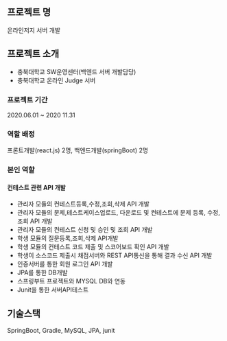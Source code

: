 ## 프로젝트 명

온라인저지 서버 개발

## 프로젝트 소개
- 충북대학교 SW운영센터(백엔드 서버 개발담당)
- 충북대학교 온라인 Judge 서버

### 프로젝트 기간
2020.06.01 ~ 2020 11.31

### 역할 배정
프론트개발(react.js) 2명, 백엔드개발(springBoot) 2명

### 본인 역할

#### 컨테스트 관련 API 개발
* 관리자 모듈의 컨테스트등록,수정,조회,삭제 API 개발
* 관리자 모듈의 문제,테스트케이스업로드, 다운로드 및 컨테스트에 문제 등록, 수정, 조회 API 개발
* 관리자 모듈의 컨테스트 신청 및 승인 및 조회 API 개발
* 학생 모듈의 질문등록,조회,삭제 API개발
* 학생 모듈의 컨테스트 코드 제출 및 스코어보드 확인 API 개발
* 학생이 소스코드 제출시 채점서버와 REST API통신을 통해 결과 수신 API 개발
* 인증서버를 통한 회원 로그인 API 개발
* JPA를 통한 DB개발
* 스프링부트 프로젝트와 MYSQL DB와 연동
* Junit을 통한 서버API테스트




## 기술스택
SpringBoot, Gradle, MySQL, JPA, junit





